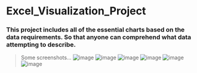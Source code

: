 # Excel_Visualization_Project
### This project includes all of the essential charts based on the data requirements. So that anyone can comprehend what data attempting to describe.

> Some screenshots...
> ![image](https://user-images.githubusercontent.com/112798701/200534698-0b5eb86a-fb94-405b-83fc-a4f100e7458b.png)
![image](https://user-images.githubusercontent.com/112798701/200534910-dbca4cb6-2e53-4cac-85c5-7124d130e54c.png)
![image](https://user-images.githubusercontent.com/112798701/200536469-b869b73f-673e-46b2-a0ab-be2496bf31ef.png)
![image](https://user-images.githubusercontent.com/112798701/200536706-57778511-c869-484b-9656-b3b80bb814c6.png)
![image](https://user-images.githubusercontent.com/112798701/200536982-964aaa78-d848-40e7-937f-3de34f459978.png)
![image](https://user-images.githubusercontent.com/112798701/200537202-5ecd8eb8-ef51-4ede-b887-f68b399ae283.png)


